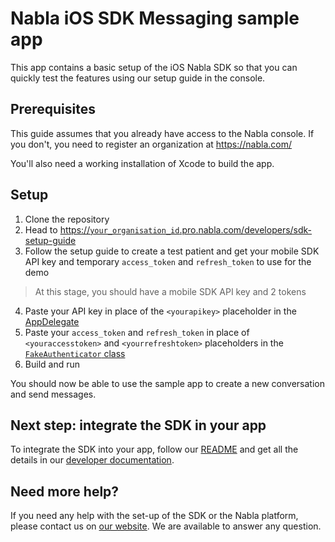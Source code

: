 #  Nabla iOS SDK Messaging sample app

This app contains a basic setup of the iOS Nabla SDK so that you can quickly 
test the features using our setup guide in the console.

## Prerequisites

This guide assumes that you already have access to the Nabla console. If you don't,
you need to register an organization at https://nabla.com/

You'll also need a working installation of Xcode to build the app.

## Setup

1. Clone the repository
2. Head to [https://`your_organisation_id`.pro.nabla.com/developers/sdk-setup-guide]()
3. Follow the setup guide to create a test patient and get your mobile SDK API key and temporary `access_token` and `refresh_token` to use for the demo

> At this stage, you should have a mobile SDK API key and 2 tokens

4. Paste your API key in place of the `<yourapikey>` placeholder in the [AppDelegate](https://github.com/nabla/nabla-ios/blob/main/Sample/MessagingSampleApp/MessagingSampleApp/AppDelegate.swift)
5. Paste your `access_token` and `refresh_token` in place of `<youraccesstoken>` and `<yourrefreshtoken>` placeholders in the [`FakeAuthenticator` class](https://github.com/nabla/nabla-ios/blob/main/Sample/MessagingSampleApp/MessagingSampleApp/FakeAuthenticator.swift)
6. Build and run

You should now be able to use the sample app to create a new conversation and send messages.

## Next step: integrate the SDK in your app

To integrate the SDK into your app, follow our [README](https://github.com/nabla/nabla-ios) and get all the details in our [developer documentation](https://docs.nabla.com/docs/concepts-ios). 

## Need more help?

If you need any help with the set-up of the SDK or the Nabla platform, please contact us on [our website](https://nabla.com). We are available to answer any question.
